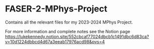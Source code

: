 # FASER-2-MPhys-Project

Contains all the relevant files for my 2023-2024 MPhys Project.

For more information and complete notes see the Notion page https://lukekennedy.notion.site/552cbcaf77024dbcb1c1491dbc6d83ca?v=10d1224dbbcd4d67a3eeab17976acd98&pvs=4
